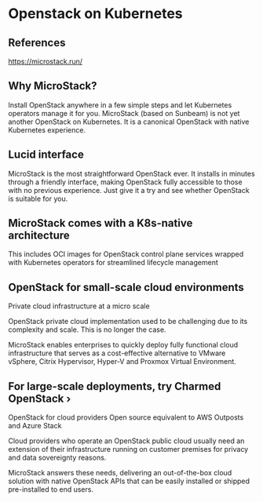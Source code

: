 # Openstack on Kubernetes

## References

<https://microstack.run/>

## Why MicroStack?

Install OpenStack anywhere in a few simple steps and let Kubernetes operators manage it for you. MicroStack (based on Sunbeam) is not yet another OpenStack on Kubernetes. It is a canonical OpenStack with native Kubernetes experience.

## Lucid interface

MicroStack is the most straightforward OpenStack ever. It installs in minutes through a friendly interface, making OpenStack fully accessible to those with no previous experience. Just give it a try and see whether OpenStack is suitable for you.

## MicroStack comes with a K8s-native architecture

This includes OCI images for OpenStack control plane services wrapped with Kubernetes operators for streamlined lifecycle management

## OpenStack for small-scale cloud environments

Private cloud infrastructure at a micro scale

OpenStack private cloud implementation used to be challenging due to its complexity and scale. This is no longer the case.

MicroStack enables enterprises to quickly deploy fully functional cloud infrastructure that serves as a cost-effective alternative to VMware vSphere, Citrix Hypervisor, Hyper-V and Proxmox Virtual Environment.

## For large-scale deployments, try Charmed OpenStack ›

OpenStack for cloud providers
Open source equivalent to AWS Outposts and Azure Stack

Cloud providers who operate an OpenStack public cloud usually need an extension of their infrastructure running on customer premises for privacy and data sovereignty reasons.

MicroStack answers these needs, delivering an out-of-the-box cloud solution with native OpenStack APIs that can be easily installed or shipped pre-installed to end users.
